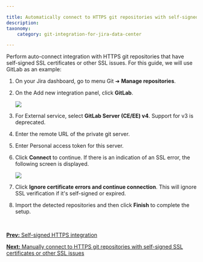 ```yaml
---

title: Automatically connect to HTTPS git repositories with self-signed SSL certificates or other SSL issues
description:
taxonomy:
    category: git-integration-for-jira-data-center

---
```


Perform auto-connect integration with HTTPS git repositories that have self-signed SSL certificates or other SSL issues. For this guide, we will use GitLab as an example:

1.  On your Jira dashboard, go to menu Git ➜ **Manage repositories**.

2.  On the Add new integration panel, click **GitLab**.

    ![](/wp-content/uploads/gij-gitserver-auto-connect-panel-gitlab-sel-c.png)

3.  For External service, select **GitLab Server (CE/EE) v4**. Support for v3 is deprecated.

4.  Enter the remote URL of the private git server.

5.  Enter Personal access token for this server.

6.  Click **Connect** to continue. If there is an indication of an SSL error, the following screen is displayed.

    ![](/wp-content/uploads/gij-gitserver-gitlab-server-bad-ssl-example-c.png)

7.  Click **Ignore certificate errors and continue connection**. This will ignore SSL verification if it's self-signed or expired.

8.  Import the detected repositories and then click **Finish** to complete the setup.

<p>&nbsp;</p>

[**Prev:** Self-signed HTTPS integration](/git-integration-for-jira-data-center/self-signed-https-integration-gij-self-managed)

[**Next:** Manually connect to HTTPS git repositories with self-signed SSL certificates or other SSL issues](/git-integration-for-jira-data-center/manually-connect-to-HTTPS-git-repositories-with-self-signed-SSL-certificates-or-other-SSL-issues-gij-self-managed)

